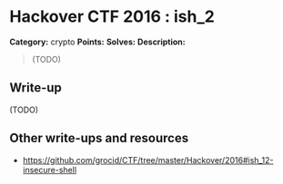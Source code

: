 # Hackover CTF 2016 : ish_2

**Category:** crypto
**Points:**
**Solves:**
**Description:**

> (TODO)

## Write-up

(TODO)

## Other write-ups and resources

* https://github.com/grocid/CTF/tree/master/Hackover/2016#ish_12-insecure-shell
